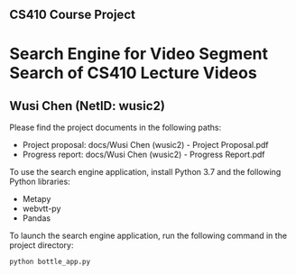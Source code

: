 ## CS410 Course Project
# Search Engine for Video Segment Search of CS410 Lecture Videos
## Wusi Chen (NetID: wusic2)

Please find the project documents in the following paths:

- Project proposal: docs/Wusi Chen (wusic2) - Project Proposal.pdf
- Progress report: docs/Wusi Chen (wusic2) - Progress Report.pdf

To use the search engine application, install Python 3.7 and the following Python libraries:

- Metapy
- webvtt-py
- Pandas

To launch the search engine application, run the following command in the project directory:
```shell
python bottle_app.py
```